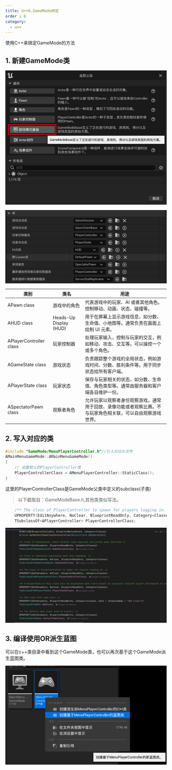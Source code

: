 ```yaml
---
title: U++6.GameMode绑定
order : 6
category:
  - u++
---
```


<ChatMessage avatar="../../assets/emoji/hh.png" :avatarWidth="40">
使用C++来绑定GameMode的方法
</ChatMessage>

## 1. 新建GameMode类

![](..%2Fassets%2FGameMode.jpg)

![](..%2Fassets%2Fgamemodeinclue.jpg)


| 类别                      | 类名                     | 用途                                                     |
|-------------------------|------------------------|--------------------------------------------------------|
| APawn class             | 游戏中的角色                 | 代表游戏中的玩家、AI 或者其他角色。控制移动、动画、状态、碰撞等。                     |
| AHUD class              | Heads-Up Display (HUD) | 用于在屏幕上显示游戏信息，如分数、生命值、小地图等。通常负责在画面上绘制 UI 元素。            |
| APlayerController class | 玩家控制器                  | 处理玩家输入，控制与玩家的交互，例如移动、攻击、交互等。可以操控一个或多个角色。               |
| AGameState class        | 游戏状态                   | 负责跟踪整个游戏的全局状态，例如游戏时间、分数、胜利条件等。用于同步状态给所有客户端。            |
| APlayerState class      | 玩家状态                   | 保存与玩家相关的状态，如分数、生命值、角色类型等。通常由服务器和客户端各自维护一份。             |
| ASpectatorPawn class    | 观察者角色                  | 允许玩家以观察者身份观察游戏，通常用于回放、录像功能或者观察比赛。不与玩家角色相关联，可以自由观察游戏世界。 |

## 2. 写入对应的类

```cpp
#include "GameMode/MenuPlayerController.h"//引入对应头文件
AMainMenuGameMode::AMainMenuGameMode()
{
    // 设置默认的PlayerController类
    PlayerControllerClass = AMenuPlayerController::StaticClass();    
}
```
<ChatMessage avatar="../../assets/emoji/dsyj.png" :avatarWidth="40">
这里的PlayerControllerClass是GameMode父类中定义的subclass(子类)
</ChatMessage>

>以下截取自：GameModeBase.h,其他类类似写法。

```cpp
	/** The class of PlayerController to spawn for players logging in. */
	UPROPERTY(EditAnywhere, NoClear, BlueprintReadOnly, Category=Classes)
	TSubclassOf<APlayerController> PlayerControllerClass;
```

![](..%2Fassets%2Fgamemodesuper.jpg)

## 3. 编译使用OR派生蓝图
<ChatMessage avatar="../../assets/emoji/blzt.png" :avatarWidth="40">
可以在c++类目录中看到这个GameMode类，也可以再次基于这个GameMode派生蓝图类。
</ChatMessage>

![](..%2Fassets%2Fgamemodecpp2bp.png)